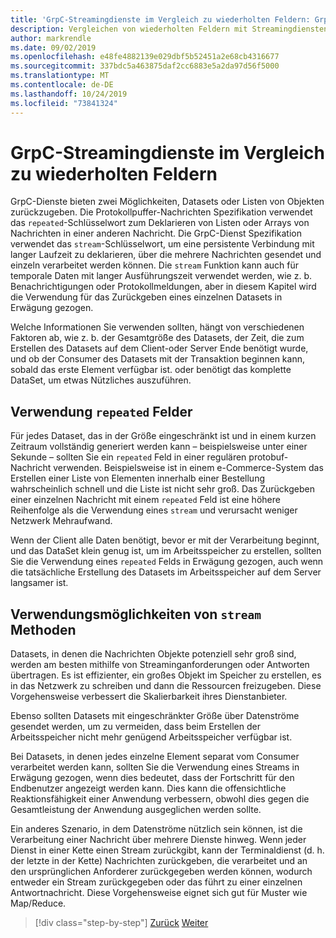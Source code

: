 ```yaml
---
title: 'GrpC-Streamingdienste im Vergleich zu wiederholten Feldern: GrpC für WCF-Entwickler'
description: Vergleichen von wiederholten Feldern mit Streamingdiensten als Methoden zum Übergeben von Datensammlungen mit GrpC.
author: markrendle
ms.date: 09/02/2019
ms.openlocfilehash: e48fe4882139e029dbf5b52451a2e68cb4316677
ms.sourcegitcommit: 337bdc5a463875daf2cc6883e5a2da97d56f5000
ms.translationtype: MT
ms.contentlocale: de-DE
ms.lasthandoff: 10/24/2019
ms.locfileid: "73841324"
---
```

# <a name="grpc-streaming-services-versus-repeated-fields"></a>GrpC-Streamingdienste im Vergleich zu wiederholten Feldern

GrpC-Dienste bieten zwei Möglichkeiten, Datasets oder Listen von Objekten zurückzugeben. Die Protokollpuffer-Nachrichten Spezifikation verwendet das `repeated`-Schlüsselwort zum Deklarieren von Listen oder Arrays von Nachrichten in einer anderen Nachricht. Die GrpC-Dienst Spezifikation verwendet das `stream`-Schlüsselwort, um eine persistente Verbindung mit langer Laufzeit zu deklarieren, über die mehrere Nachrichten gesendet und einzeln verarbeitet werden können. Die `stream` Funktion kann auch für temporale Daten mit langer Ausführungszeit verwendet werden, wie z. b. Benachrichtigungen oder Protokollmeldungen, aber in diesem Kapitel wird die Verwendung für das Zurückgeben eines einzelnen Datasets in Erwägung gezogen.

Welche Informationen Sie verwenden sollten, hängt von verschiedenen Faktoren ab, wie z. b. der Gesamtgröße des Datasets, der Zeit, die zum Erstellen des Datasets auf dem Client-oder Server Ende benötigt wurde, und ob der Consumer des Datasets mit der Transaktion beginnen kann, sobald das erste Element verfügbar ist. oder benötigt das komplette DataSet, um etwas Nützliches auszuführen.

## <a name="when-to-use-repeated-fields"></a>Verwendung `repeated` Felder

Für jedes Dataset, das in der Größe eingeschränkt ist und in einem kurzen Zeitraum vollständig generiert werden kann – beispielsweise unter einer Sekunde – sollten Sie ein `repeated` Feld in einer regulären protobuf-Nachricht verwenden. Beispielsweise ist in einem e-Commerce-System das Erstellen einer Liste von Elementen innerhalb einer Bestellung wahrscheinlich schnell und die Liste ist nicht sehr groß. Das Zurückgeben einer einzelnen Nachricht mit einem `repeated` Feld ist eine höhere Reihenfolge als die Verwendung eines `stream` und verursacht weniger Netzwerk Mehraufwand.

Wenn der Client alle Daten benötigt, bevor er mit der Verarbeitung beginnt, und das DataSet klein genug ist, um im Arbeitsspeicher zu erstellen, sollten Sie die Verwendung eines `repeated` Felds in Erwägung gezogen, auch wenn die tatsächliche Erstellung des Datasets im Arbeitsspeicher auf dem Server langsamer ist.

## <a name="when-to-use-stream-methods"></a>Verwendungsmöglichkeiten von `stream` Methoden

Datasets, in denen die Nachrichten Objekte potenziell sehr groß sind, werden am besten mithilfe von Streaminganforderungen oder Antworten übertragen. Es ist effizienter, ein großes Objekt im Speicher zu erstellen, es in das Netzwerk zu schreiben und dann die Ressourcen freizugeben. Diese Vorgehensweise verbessert die Skalierbarkeit ihres Dienstanbieter.

Ebenso sollten Datasets mit eingeschränkter Größe über Datenströme gesendet werden, um zu vermeiden, dass beim Erstellen der Arbeitsspeicher nicht mehr genügend Arbeitsspeicher verfügbar ist.

Bei Datasets, in denen jedes einzelne Element separat vom Consumer verarbeitet werden kann, sollten Sie die Verwendung eines Streams in Erwägung gezogen, wenn dies bedeutet, dass der Fortschritt für den Endbenutzer angezeigt werden kann. Dies kann die offensichtliche Reaktionsfähigkeit einer Anwendung verbessern, obwohl dies gegen die Gesamtleistung der Anwendung ausgeglichen werden sollte.

Ein anderes Szenario, in dem Datenströme nützlich sein können, ist die Verarbeitung einer Nachricht über mehrere Dienste hinweg. Wenn jeder Dienst in einer Kette einen Stream zurückgibt, kann der Terminaldienst (d. h. der letzte in der Kette) Nachrichten zurückgeben, die verarbeitet und an den ursprünglichen Anforderer zurückgegeben werden können, wodurch entweder ein Stream zurückgegeben oder das führt zu einer einzelnen Antwortnachricht. Diese Vorgehensweise eignet sich gut für Muster wie Map/Reduce.

>[!div class="step-by-step"]
>[Zurück](migrate-duplex-services.md)
>[Weiter](client-libraries.md)
